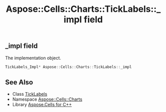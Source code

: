 ﻿---
title: Aspose::Cells::Charts::TickLabels::_impl field
linktitle: _impl
second_title: Aspose.Cells for C++ API Reference
description: 'Aspose::Cells::Charts::TickLabels::_impl field. The implementation object in C++.'
type: docs
weight: 2900
url: /cpp/aspose.cells.charts/ticklabels/_impl/
---
## _impl field


The implementation object.

```cpp
TickLabels_Impl* Aspose::Cells::Charts::TickLabels::_impl
```

## See Also

* Class [TickLabels](../)
* Namespace [Aspose::Cells::Charts](../../)
* Library [Aspose.Cells for C++](../../../)
